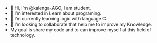 - 👋 Hi, I’m @kalenga-AGO, I am student.
- 👀 I’m interested in Learn about programing.
- 🌱 I’m currently learning logic with language C.
- 💞️ I’m looking to collaborate that help me to improve my Knowledge.
- My goal is share my code and to can improve myself at this field of technology.



